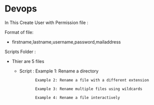 # Devops


In This Create User with Permission file :

Format of file:
* firstname,lastname,username,password,mailaddress









Scripts Folder :

* Thier are 5 files

  * Script :     Example 1: Rename a directory
  
               Example 2: Rename a file with a different extension
  
               Example 3: Rename multiple files using wildcards
  
               Example 4: Rename a file interactively
              


